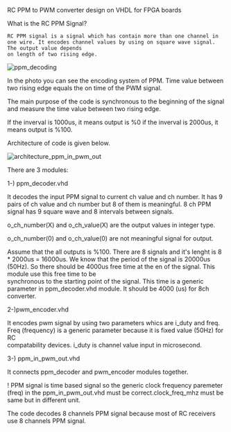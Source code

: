 RC PPM to PWM converter design on VHDL for FPGA boards

What is the RC PPM Signal?

    RC PPM signal is a signal which has contain more than one channel in one wire. It encodes channel values by using on square wave signal. The output value depends 
    on length of two rising edge.

![ppm_decoding](https://user-images.githubusercontent.com/43293467/198899385-43628ed2-1ad2-46ac-addb-31e2c1f7685d.gif)

In the photo you can see the encoding system of PPM. Time value between two rising edge equals the on time of the PWM signal.

The main purpose of the code is synchronous to the beginning of the signal and measure the time value between two rising edge.

If the inverval is 1000us, it means output is %0
if the inverval is 2000us, it means output is %100.

Architecture of code is given below.

![architecture_ppm_in_pwm_out](https://user-images.githubusercontent.com/43293467/198901325-87a2bd80-151b-406e-895b-c0dc654b3206.png)

There are 3 modules:

1-) ppm_decoder.vhd

  It decodes the input PPM signal to current ch value and ch number. It has 9 pairs of ch value and ch number but 8 of them is meaningful. 8 ch PPM signal has 9 square wave and 8 intervals between signals.
  
  o_ch_number(X) and o_ch_value(X) are the output values in integer type.

  o_ch_number(0) and o_ch_value(0) are not meaningful signal for output.
  
  Assume that the all outputs is %100. There are 8 signals and it's lenght is 8 * 2000us = 16000us.
  We know that the period of the signal is 20000us (50Hz). So there should be 4000us free time at the en of the signal. This module use this free time to be     
  synchronous to the starting point of the signal. This time is a generic parameter in ppm_decoder.vhd module. It should be 4000 (us) for 8ch converter.

  
2-)pwm_encoder.vhd

  It encodes pwm signal by using two parameters whics are i_duty and freq. Freq (frequency) is a generic parameter because it is fixed value (50Hz) for RC          
  compatability devices. i_duty is channel value input in microsecond.
  
3-) ppm_in_pwm_out.vhd

  It connects ppm_decoder and pwm_encoder modules together.

! PPM signal is time based signal so the generic clock frequency paremeter (freq) in the ppm_in_pwm_out.vhd must be correct.clock_freq_mhz must be same but in different unit.

The code decodes 8 channels PPM signal because most of RC receivers use 8 channels PPM signal. 
